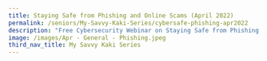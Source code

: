 ```yaml
---
title: Staying Safe from Phishing and Online Scams (April 2022)
permalink: /seniors/My-Savvy-Kaki-Series/cybersafe-phishing-apr2022
description: "Free Cybersecurity Webinar on Staying Safe from Phishing and Online Scams "
image: /images/Apr - General - Phishing.jpeg
third_nav_title: My Savvy Kaki Series
---
```

